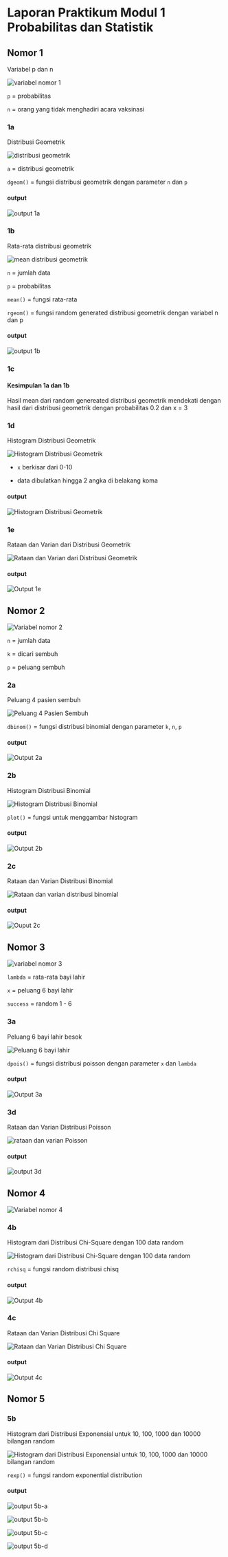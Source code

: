 # Laporan Praktikum Modul 1 Probabilitas dan Statistik

## Nomor 1
Variabel p dan n

![variabel nomor 1](https://cdn.discordapp.com/attachments/856609726225973278/962701201642782780/unknown.png)

`p` = probabilitas

`n` =  orang yang tidak menghadiri acara vaksinasi

### 1a
Distribusi Geometrik

![distribusi geometrik](https://cdn.discordapp.com/attachments/856609726225973278/962701793920426054/unknown.png)

`a` = distribusi geometrik

`dgeom()` = fungsi distribusi geometrik dengan parameter `n` dan `p`

#### output
![output 1a](https://cdn.discordapp.com/attachments/856609726225973278/962703864442806372/unknown.png)

### 1b
Rata-rata distribusi geometrik

![mean distribusi geometrik](https://cdn.discordapp.com/attachments/856609726225973278/962702771772088351/unknown.png)

`n` = jumlah data

`p` = probabilitas

`mean()` = fungsi rata-rata

`rgeom()` = fungsi random generated distribusi geometrik dengan variabel n dan p

#### output
![output 1b](https://cdn.discordapp.com/attachments/856609726225973278/962704337367367690/unknown.png)

### 1c
#### Kesimpulan 1a dan 1b
Hasil mean dari random genereated distribusi geometrik mendekati dengan hasil dari distribusi geometrik dengan probabilitas 0.2 dan x = 3 

### 1d
Histogram Distribusi Geometrik

![Histogram Distribusi Geometrik](https://cdn.discordapp.com/attachments/856609726225973278/962705835950219286/unknown.png)

+ `x` berkisar dari 0-10

+ data dibulatkan hingga 2 angka di belakang koma

#### output
![Histogram Distribusi Geometrik](https://cdn.discordapp.com/attachments/856609726225973278/962706666439200818/unknown.png)

### 1e
Rataan dan Varian dari Distribusi Geometrik

![Rataan dan Varian dari Distribusi Geometrik](https://cdn.discordapp.com/attachments/856609726225973278/962707644630577252/unknown.png)

#### output
![Output 1e](https://cdn.discordapp.com/attachments/856609726225973278/962708094582923374/unknown.png)

## Nomor 2

![Variabel nomor 2](https://cdn.discordapp.com/attachments/856609726225973278/962708273767788604/unknown.png)

`n` = jumlah data

`k` = dicari sembuh

`p` = peluang sembuh

### 2a
Peluang 4 pasien sembuh

![Peluang 4 Pasien Sembuh](https://cdn.discordapp.com/attachments/856609726225973278/962708950543900712/unknown.png)

`dbinom()` = fungsi distribusi binomial dengan parameter `k`, `n`, `p`

#### output
![Output 2a](https://cdn.discordapp.com/attachments/856609726225973278/962709772682035200/unknown.png)

### 2b
Histogram Distribusi Binomial

![Histogram Distribusi Binomial](https://cdn.discordapp.com/attachments/856609726225973278/962709983722635264/unknown.png)

`plot()` = fungsi untuk menggambar histogram

#### output
![Output 2b](https://cdn.discordapp.com/attachments/856609726225973278/962710432936775780/unknown.png)

### 2c
Rataan dan Varian Distribusi Binomial

![Rataan dan varian distribusi binomial](https://cdn.discordapp.com/attachments/856609726225973278/962712022032715816/unknown.png)

#### output
![Ouput 2c](https://cdn.discordapp.com/attachments/856609726225973278/962712340120338523/unknown.png)

## Nomor 3

![variabel nomor 3](https://cdn.discordapp.com/attachments/856609726225973278/962712793973411901/unknown.png)

`lambda` = rata-rata bayi lahir

`x` = peluang 6 bayi lahir

`success` = random 1 - 6

### 3a
Peluang 6 bayi lahir besok

![Peluang 6 bayi lahir](https://cdn.discordapp.com/attachments/856609726225973278/962714547876139008/unknown.png)

`dpois()` = fungsi distribusi poisson dengan parameter `x` dan `lambda`

#### output
![Output 3a](https://cdn.discordapp.com/attachments/856609726225973278/962714952861368360/unknown.png)

### 3d
Rataan dan Varian Distribusi Poisson

![rataan dan varian Poisson](https://cdn.discordapp.com/attachments/856609726225973278/962715257254608916/unknown.png)

#### output
![output 3d](https://cdn.discordapp.com/attachments/856609726225973278/962715734901936128/unknown.png)

## Nomor 4
![Variabel nomor 4](https://cdn.discordapp.com/attachments/856609726225973278/962715882172334140/unknown.png)

### 4b
Histogram dari Distribusi Chi-Square dengan 100 data random

![Histogram dari Distribusi Chi-Square dengan 100 data random](https://cdn.discordapp.com/attachments/856609726225973278/962716038221422642/unknown.png)

`rchisq` = fungsi random distribusi chisq

#### output
![Output 4b](https://cdn.discordapp.com/attachments/856609726225973278/962716533098946600/unknown.png)

### 4c
Rataan dan Varian Distribusi Chi Square

![Rataan dan Varian Distribusi Chi Square](https://cdn.discordapp.com/attachments/856609726225973278/962716684093886485/unknown.png)

#### output
![Output 4c](https://cdn.discordapp.com/attachments/856609726225973278/962717152253714492/unknown.png)

## Nomor 5

### 5b
Histogram dari Distribusi Exponensial untuk 10, 100, 1000 dan 10000 bilangan random

![Histogram dari Distribusi Exponensial untuk 10, 100, 1000 dan 10000 bilangan random
](https://cdn.discordapp.com/attachments/856609726225973278/962717440121397278/unknown.png)

`rexp()` = fungsi random exponential distribution

#### output
![output 5b-a](https://cdn.discordapp.com/attachments/856609726225973278/962717894343544923/unknown.png)

![output 5b-b](https://cdn.discordapp.com/attachments/856609726225973278/962718117514076260/unknown.png)

![output 5b-c](https://cdn.discordapp.com/attachments/856609726225973278/962718366848663552/unknown.png)

![output 5b-d](https://cdn.discordapp.com/attachments/856609726225973278/962718473102979212/unknown.png)
